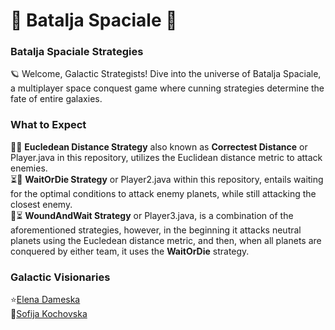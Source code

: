 # 🚀 Batalja Spaciale 🚀

### Batalja Spaciale Strategies

🪐 Welcome, Galactic Strategists! Dive into the universe of Batalja Spaciale, a multiplayer space conquest game where cunning strategies determine the fate of entire galaxies.

### What to Expect

📏📍 **Eucledean Distance Strategy** also known as __Correctest Distance__ or Player.java in this repository, utilizes the Euclidean distance metric to attack enemies.<br>
⏳📐 **WaitOrDie Strategy** or Player2.java within this repository, entails waiting for the optimal conditions to attack enemy planets, while still attacking the closest enemy.<br>
📍⏳  **WoundAndWait Strategy** or Player3.java, is a combination of the aforementioned strategies, however, in the beginning it attacks neutral planets using the Eucledean distance metric, 
and then, when all planets are conquered by either team, it uses the __WaitOrDie__ strategy.

### Galactic Visionaries
⭐[Elena Dameska](https://github.com/edameska)<br>
🌟[Sofija Kochovska](https://github.com/sof42)
